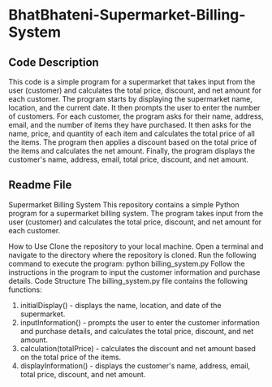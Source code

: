 # BhatBhateni-Supermarket-Billing-System

## Code Description
This code is a simple program for a supermarket that takes input from the user (customer) and calculates the total price, discount, and net amount for each customer. The program starts by displaying the supermarket name, location, and the current date. It then prompts the user to enter the number of customers. For each customer, the program asks for their name, address, email, and the number of items they have purchased. It then asks for the name, price, and quantity of each item and calculates the total price of all the items. The program then applies a discount based on the total price of the items and calculates the net amount. Finally, the program displays the customer's name, address, email, total price, discount, and net amount.

## Readme File
Supermarket Billing System
This repository contains a simple Python program for a supermarket billing system. The program takes input from the user (customer) and calculates the total price, discount, and net amount for each customer.

How to Use
Clone the repository to your local machine.
Open a terminal and navigate to the directory where the repository is cloned.
Run the following command to execute the program: python billing_system.py
Follow the instructions in the program to input the customer information and purchase details.
Code Structure
The billing_system.py file contains the following functions:
1. initialDisplay() - displays the name, location, and date of the supermarket.
2. inputInformation() - prompts the user to enter the customer information and purchase details, and calculates the total price, discount, and net amount.
3. calculation(totalPrice) - calculates the discount and net amount based on the total price of the items.
4. displayInformation() - displays the customer's name, address, email, total price, discount, and net amount.
